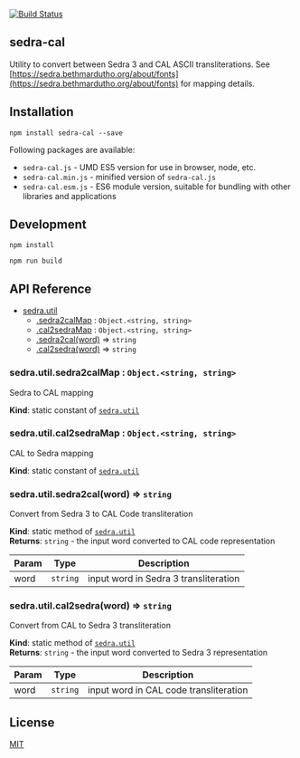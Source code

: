 [![Build Status](https://travis-ci.org/peshitta/sedra-cal.svg?branch=master)](https://travis-ci.org/peshitta/sedra-cal)

## sedra-cal

Utility to convert between Sedra 3 and CAL ASCII transliterations.
See [https://sedra.bethmardutho.org/about/fonts](https://sedra.bethmardutho.org/about/fonts)
for mapping details.

## Installation

```
npm install sedra-cal --save
```

Following packages are available:
* `sedra-cal.js` - UMD ES5 version for use in browser, node, etc.
* `sedra-cal.min.js` - minified version of `sedra-cal.js`
* `sedra-cal.esm.js` - ES6 module version, suitable for bundling with other 
libraries and applications

## Development

```
npm install
```
```
npm run build
```

## API Reference

* [sedra.util](#sedra.module_util)
    * [.sedra2calMap](#sedra.module_util.sedra2calMap) : <code>Object.&lt;string, string&gt;</code>
    * [.cal2sedraMap](#sedra.module_util.cal2sedraMap) : <code>Object.&lt;string, string&gt;</code>
    * [.sedra2cal(word)](#sedra.module_util.sedra2cal) ⇒ <code>string</code>
    * [.cal2sedra(word)](#sedra.module_util.cal2sedra) ⇒ <code>string</code>

<a name="sedra.module_util.sedra2calMap"></a>

### sedra.util.sedra2calMap : <code>Object.&lt;string, string&gt;</code>
Sedra to CAL mapping

**Kind**: static constant of [<code>sedra.util</code>](#sedra.module_util)  
<a name="sedra.module_util.cal2sedraMap"></a>

### sedra.util.cal2sedraMap : <code>Object.&lt;string, string&gt;</code>
CAL to Sedra mapping

**Kind**: static constant of [<code>sedra.util</code>](#sedra.module_util)  
<a name="sedra.module_util.sedra2cal"></a>

### sedra.util.sedra2cal(word) ⇒ <code>string</code>
Convert from Sedra 3 to CAL Code transliteration

**Kind**: static method of [<code>sedra.util</code>](#sedra.module_util)  
**Returns**: <code>string</code> - the input word converted to CAL code representation  

| Param | Type | Description |
| --- | --- | --- |
| word | <code>string</code> | input word in Sedra 3 transliteration |

<a name="sedra.module_util.cal2sedra"></a>

### sedra.util.cal2sedra(word) ⇒ <code>string</code>
Convert from CAL to Sedra 3 transliteration

**Kind**: static method of [<code>sedra.util</code>](#sedra.module_util)  
**Returns**: <code>string</code> - the input word converted to Sedra 3 representation  

| Param | Type | Description |
| --- | --- | --- |
| word | <code>string</code> | input word in CAL code transliteration |


## License

[MIT](https://github.com/peshitta/sedra-cal/blob/master/LICENSE)
